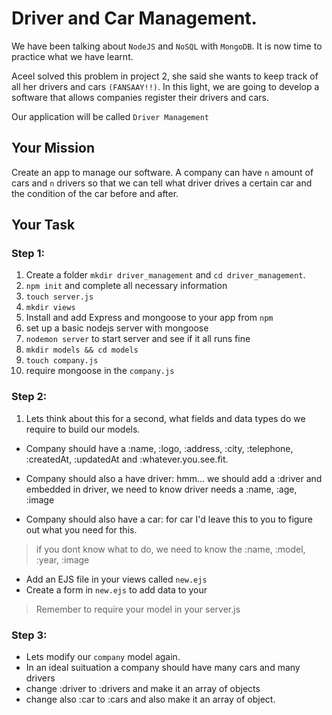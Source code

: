 # Driver and Car Management.
We have been talking about `NodeJS` and `NoSQL` with `MongoDB`. It is now time to practice what we have learnt.

Aceel solved this problem in project 2, she said she wants to keep track of all her drivers and cars `(FANSAAY!!)`. In this light, we are going to develop a software that allows companies register their drivers and cars. 

Our application will be called `Driver Management`

## Your Mission
Create an app to manage our software. A company can have `n` amount of cars 
and `n` drivers so that we can tell what driver drives a certain car and the condition of the car before and after.

## Your Task
### Step 1:

1. Create a folder `mkdir driver_management` and `cd driver_management`.
1. `npm init` and complete all necessary information
1. `touch server.js`
1. `mkdir views`
1. Install and add Express and mongoose to your app from `npm`
1. set up a basic nodejs server with mongoose
1. `nodemon server` to start server and see if it all runs fine
1. `mkdir models && cd models`
1. `touch company.js`
1. require mongoose in the `company.js`


### Step 2:
1. Lets think about this for a second, what fields and data types do we require to build our models.
- Company should have a :name, :logo, :address, :city, :telephone, :createdAt, :updatedAt and :whatever.you.see.fit.
    
- Company should also a have driver: hmm... we should add a :driver and embedded in driver, we need to know driver needs a
:name, :age, :image

- Company should also have a car: for car I'd leave this to you to figure out what you need for this. 

> if you dont know what to do, we need to know the :name, :model, :year, :image

 - Add an EJS file in your views called `new.ejs` 
 - Create a form in `new.ejs` to add data to your
 
 > Remember to require your model in your server.js
  
### Step 3:
 - Lets modify our `company` model again.
 - In an ideal suituation a company should have many cars and many drivers
 - change :driver to :drivers and make it an array of objects
 - change also :car to :cars and also make it an array of object.


